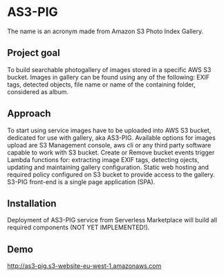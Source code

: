 # AS3-PIG
The name is an acronym made from Amazon S3 Photo Index Gallery.

## Project goal
To build searchable photogallery of images stored in a specific AWS S3 bucket. Images in gallery can be found using any of the following: EXIF tags, detected objects, file name or name of the containing folder, considered as album. 

## Approach
To start using service images have to be uploaded into AWS S3 bucket, dedicated for use with gallery, aka AS3-PIG. Available options for images upload are S3 Management console, aws cli or any third party software capable to work with S3 bucket. Create or Remove bucket events trigger Lambda functions for: extracting image EXIF tags, detecting ojects, updating and maintaining gallery configuration. Static web hosting and required policy configured on S3 bucket to provide access to the gallery. S3-PIG front-end is a single page application (SPA). 

## Installation
Deployment of AS3-PIG service from Serverless Marketplace will build all required components (NOT YET IMPLEMENTED!). 

## Demo
http://as3-pig.s3-website-eu-west-1.amazonaws.com
